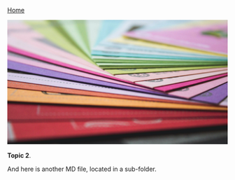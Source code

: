 [Home](/README.md)

![](/images/andrew-pons-6-RhsUzKO6g-unsplash.jpg ':class=banner-image')

**Topic 2**.

And here is another MD file, located in a sub-folder.
